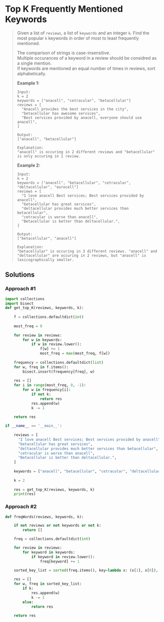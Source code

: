 # Top K Frequently Mentioned Keywords

> Given a list of `reviews`, a list of `keywords` and an integer `k`. Find the most popular `k` keywords in order of most to least frequently mentioned.
>
> The comparison of strings is case-insensitive.  
> Multiple occurances of a keyword in a review should be considred as a single mention.  
> If keywords are mentioned an equal number of times in reviews, sort alphabetically.
>
> **Example 1:**
>
> ```text
> Input:
> k = 2
> keywords = ["anacell", "cetracular", "betacellular"]
> reviews = [
>   "Anacell provides the best services in the city",
>   "betacellular has awesome services",
>   "Best services provided by anacell, everyone should use anacell",
> ]
>
> Output:
> ["anacell", "betacellular"]
>
> Explanation:
> "anacell" is occuring in 2 different reviews and "betacellular" is only occuring in 1 review.
> ```
>
> **Example 2:**
>
> ```text
> Input:
> k = 2
> keywords = ["anacell", "betacellular", "cetracular", "deltacellular", "eurocell"]
> reviews = [
>   "I love anacell Best services; Best services provided by anacell",
>   "betacellular has great services",
>   "deltacellular provides much better services than betacellular",
>   "cetracular is worse than anacell",
>   "Betacellular is better than deltacellular.",
> ]
>
> Output:
> ["betacellular", "anacell"]
>
> Explanation:
> "betacellular" is occuring in 3 different reviews. "anacell" and "deltacellular" are occuring in 2 reviews, but "anacell" is lexicographically smaller.
> ```

## Solutions

### Approach \#1

```python
import collections
import bisect
def get_top_K(reviews, keywords, k):
    
    f = collections.defaultdict(int)
    
    most_freq = 0
    
    for review in reviews:
        for w in keywords:
            if w in review.lower():
                f[w] += 1
                most_freq = max(most_freq, f[w])
    
    frequency = collections.defaultdict(list)
    for w, freq in f.items():
        bisect.insort(frequency[freq], w)
    
    res = []
    for i in range(most_freq, 0, -1):
        for w in frequency[i]:
            if not k:
                return res
            res.append(w)
            k -= 1
            
    return res

if __name__ == '__main__':
    
    reviews = [
      "I love anacell Best services; Best services provided by anacell",
      "betacellular has great services",
      "deltacellular provides much better services than betacellular",
      "cetracular is worse than anacell",
      "Betacellular is better than deltacellular.",
    ]
    
    keywords = ["anacell", "betacellular", "cetracular", "deltacellular", "eurocell"]
    
    k = 2
    
    res = get_top_K(reviews, keywords, k)
    print(res)
```

### Approach \#2

```python
def freqWords(reviews, keywords, k):

	if not reviews or not keywords or not k:
		return []

	freq = collections.defaultdict(int)

	for review in reviews:
		for keyword in keywords:
			if keyword in review.lower():
				freq[keyword] += 1
	
	sorted_key_list = sorted(freq.items(), key=lambda x: (x[1], x[0]), reverse=True)

	res = []
	for w, freq in sorted_key_list:
		if k:
			res.append(w)
			k -= 1
		else:
			return res
	
	return res
```

